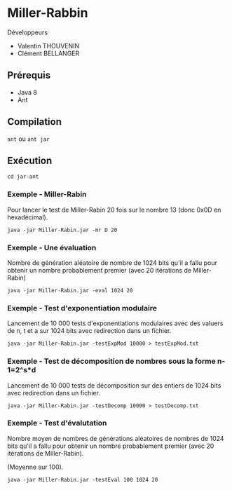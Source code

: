 # Miller-Rabbin

Développeurs

* Valentin THOUVENIN
* Clément BELLANGER

## Prérequis

* Java 8
* Ant

## Compilation

```ant``` ou ```ant jar```

## Exécution

```cd jar-ant```

### Exemple - Miller-Rabin

Pour lancer le test de Miller-Rabin 20 fois sur le nombre 13 (donc 0x0D en hexadécimal).

```java -jar Miller-Rabin.jar -mr D 20```

### Exemple - Une évaluation

Nombre de génération aléatoire de nombre de 1024 bits qu'il a fallu pour obtenir un nombre probablement premier (avec 20 itérations de Miller-Rabin)

```java -jar Miller-Rabin.jar -eval 1024 20```


### Exemple - Test d'exponentiation modulaire

Lancement de 10 000 tests d'exponentiations modulaires avec des valuers de n, t et a sur 1024 bits avec redirection dans un fichier.

```java -jar Miller-Rabin.jar -testExpMod 10000 > testExpMod.txt```

### Exemple - Test de décomposition de nombres sous la forme n-1=2^s*d

Lancement de 10 000 tests de décomposition sur des entiers de 1024 bits avec redirection dans un fichier.

```java -jar Miller-Rabin.jar -testDecomp 10000 > testDecomp.txt```

### Exemple - Test d'évalutation

Nombre moyen de nombres de générations aléatoires de nombres de 1024 bits qu'il a fallu pour obtenir un nombre probablement premier (avec 20 itérations de Miller-Rabin).

(Moyenne sur 100).

```java -jar Miller-Rabin.jar -testEval 100 1024 20```